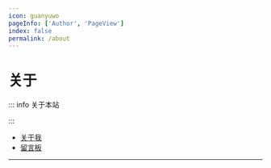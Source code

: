 ```yaml
---
icon: guanyuwo
pageInfo: ['Author', 'PageView']
index: false
permalink: /about
---
```


# 关于

::: info 关于本站

:::

- [关于我](./me.md)
- [留言板](./guestbook.md)

---
